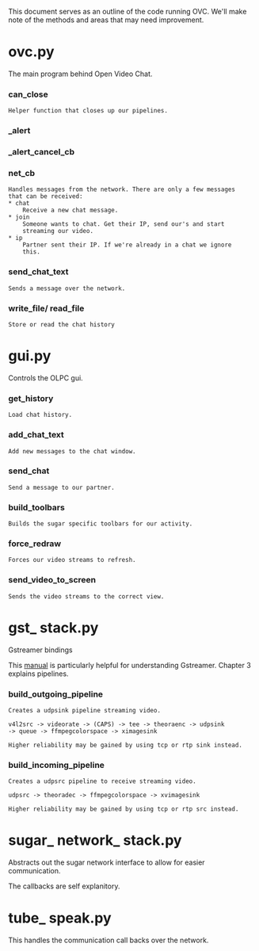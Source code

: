 This document serves as an outline of the code running OVC. We'll make
note of the methods and areas that may need improvement.

ovc.py
======
The main program behind Open Video Chat.

### can_close
    Helper function that closes up our pipelines.

### _alert

### _alert_cancel_cb

### net_cb
    Handles messages from the network. There are only a few messages
    that can be received:
    * chat
        Receive a new chat message.
    * join
        Someone wants to chat. Get their IP, send our's and start
        streaming our video.
    * ip
        Partner sent their IP. If we're already in a chat we ignore
        this.

### send_chat_text
    Sends a message over the network.

### write_file/ read_file
    Store or read the chat history

gui.py
======
Controls the OLPC gui.

### get_history
    Load chat history.

### add_chat_text
    Add new messages to the chat window.

### send_chat
    Send a message to our partner.

### build_toolbars
    Builds the sugar specific toolbars for our activity.

### force_redraw
    Forces our video streams to refresh.

### send_video_to_screen
    Sends the video streams to the correct view.

gst_ stack.py
============
Gstreamer bindings

This [manual](http://www.google.com/url?sa=t&rct=j&q=&esrc=s&source=web&cd=2&ved=0CDEQFjAB&url=http%3A%2F%2Fgstreamer.freedesktop.org%2Fdata%2Fdoc%2Fgstreamer%2Fhead%2Fmanual%2Fmanual.pdf&ei=QwmXT63yNpGJ0QHJgfG3Dg&usg=AFQjCNEvyaAmY6UX5IHR9XyHr9fdhPjAAQ)
is particularly helpful for understanding Gstreamer. Chapter 3 explains pipelines.

### build_outgoing_pipeline
    Creates a udpsink pipeline streaming video.

    v4l2src -> videorate -> (CAPS) -> tee -> theoraenc -> udpsink
    -> queue -> ffmpegcolorspace -> ximagesink

    Higher reliability may be gained by using tcp or rtp sink instead.

### build_incoming_pipeline
    Creates a udpsrc pipeline to receive streaming video.

    udpsrc -> theoradec -> ffmpegcolorspace -> xvimagesink

    Higher reliability may be gained by using tcp or rtp src instead.

sugar_ network_ stack.py
========================
Abstracts out the sugar network interface to allow for easier communication.

The callbacks are self explanitory.


tube_ speak.py
==============

This handles the communication call backs over the network.
